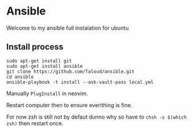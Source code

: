 # Ansible
Welcome to my ansible full instalation for ubuntu

## Install process
```
sudo apt-get install git
sudo apt-get install ansible
git clone https://github.com/Taloud/ansible.git
cd ansible
ansible-playbook -t install --ask-vault-pass local.yml
```

Manually `PlugInstall` in neovim.

Restart computer then to ensure everithing is fine.

For now zsh is still not by defaut dunno why so have to `chsh -s $(which zsh)` then restart once.

